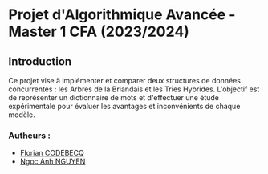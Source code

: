 # Projet d'Algorithmique Avancée - Master 1 CFA (2023/2024)

## Introduction

Ce projet vise à implémenter et comparer deux structures de données concurrentes : les Arbres de la Briandais et les Tries Hybrides. L'objectif est de représenter un dictionnaire de mots et d'effectuer une étude expérimentale pour évaluer les avantages et inconvénients de chaque modèle.

### Autheurs :
- [Florian CODEBECQ](https://github.com/CFlorian04)
- [Ngoc Anh NGUYEN](https://github.com/Anh1106)